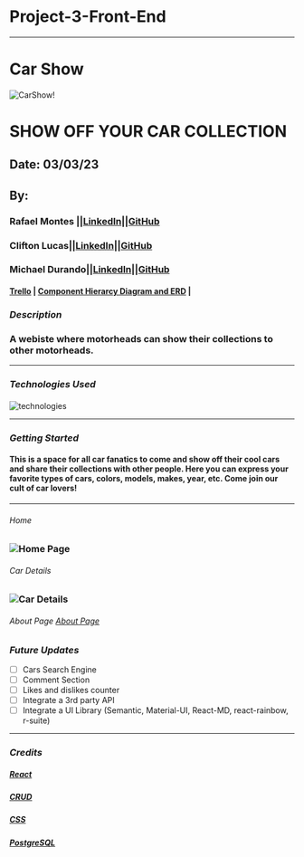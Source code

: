 # Project-3-Front-End

---

# Car Show

####

![CarShow!](https://www.legendaryautointeriors.com/wp-content/uploads/2019/07/LEGE-car-show-1.jpg)

# SHOW OFF YOUR CAR COLLECTION

## Date: 03/03/23

## By:

### Rafael Montes ||[LinkedIn](www.linkedin.com/in/rafael-montes-9040491a5)||[GitHub](https://github.com/RafaelIgnacioMontes)

### Clifton Lucas||[LinkedIn](https://www.linkedin.com/in/clifton-lucas-b80540121/)||[GitHub](https://github.com/Cliftonlucas1)

### Michael Durando||[LinkedIn](https://www.linkedin.com/in/michael-durando-101050138/)||[GitHub](https://github.com/mjdurando82)

#### [Trello](https://trello.com/b/6PQ2BLxZ/project-3) | [Component Hierarcy Diagram and ERD](https://lucid.app/lucidchart/e789625d-777c-4d90-9ac2-80ffac9c213c/edit?invitationId=inv_c83c37fc-a5f5-4493-a00d-a8cd281552c2&referringApp=slack&page=0_0#) |

### **_Description_**

### A webiste where motorheads can show their collections to other motorheads.

---

### **_Technologies Used_**

####

![technologies](https://camo.githubusercontent.com/c7cd26def93db19affeb8c6af3009fd15720ce38f6259e730699a305c676a820/68747470733a2f2f7777772e66726565636f646563616d702e6f72672f6e6577732f636f6e74656e742f696d616765732f73697a652f77323030302f323032302f30332f5045524e2e706e67)

---

### **_Getting Started_**

#### This is a space for all car fanatics to come and show off their cool cars and share their collections with other people. Here you can express your favorite types of cars, colors, models, makes, year, etc. Come join our cult of car lovers!

---

###### Home

### ![Home Page](https://imgur.com/a/0YgtXg6)

###### Car Details

### ![Car Details](https://imgur.com/a/XXiY63w)

###### About Page [About Page](https://imgur.com/a/iAPdE2i)

### **_Future Updates_**

- [ ] Cars Search Engine
- [ ] Comment Section
- [ ] Likes and dislikes counter
- [ ] Integrate a 3rd party API
- [ ] Integrate a UI Library (Semantic, Material-UI, React-MD, react-rainbow, r-suite)

---

### **_Credits_**

##### [React](https://developer.mozilla.org/en-US/docs/Learn/Tools_and_testing/Client-side_JavaScript_frameworks/React_interactivity_filtering_conditional_rendering)

##### [CRUD](https://geeksforgeeks.com/)

##### [CSS](https://weekendprojects.dev/posts/which-responsive-media-query-breakpoints-should-you-use/)

##### [PostgreSQL](https://www.postgresql.org/)
